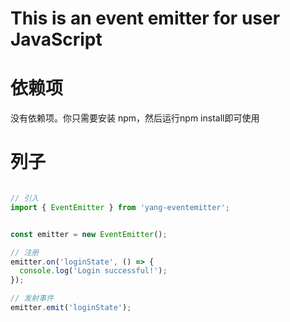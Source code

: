 # This is an event emitter for user JavaScript

# 依赖项
没有依赖项。你只需要安装 npm，然后运行npm install即可使用

# 列子

```js

// 引入
import { EventEmitter } from 'yang-eventemitter';


const emitter = new EventEmitter();

// 注册
emitter.on('loginState', () => {
  console.log('Login successful!');
});

// 发射事件
emitter.emit('loginState');

```